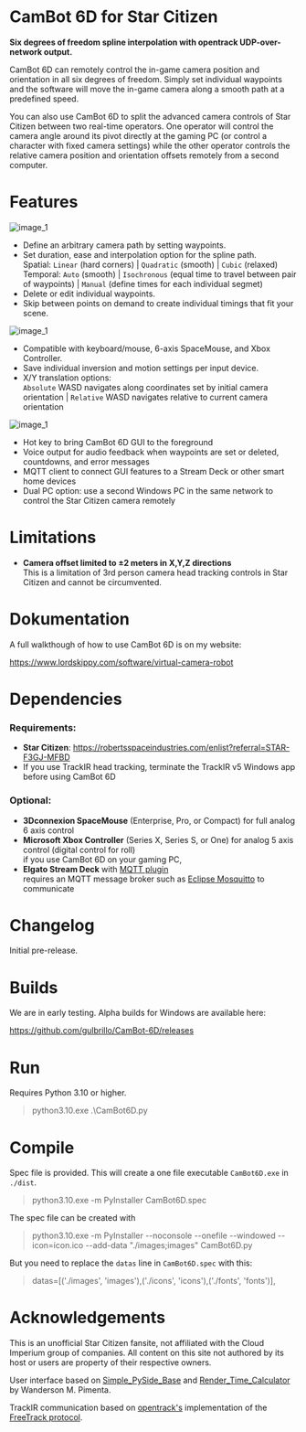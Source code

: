 # CamBot 6D for Star Citizen

**Six degrees of freedom spline interpolation with opentrack UDP-over-network output.**

CamBot 6D can remotely control the in-game camera position and orientation in all six degrees of freedom. Simply set individual waypoints and the software will move the in-game camera along a smooth path at a predefined speed.

You can also use CamBot 6D to split the advanced camera controls of Star Citizen between two real-time operators. One operator will control the camera angle around its pivot directly at the gaming PC (or control a character with fixed camera settings) while the other operator controls the relative camera position and orientation offsets remotely from a second computer.

# Features

![image_1](https://github.com//gulbrillo/CamBot-6D/blob/main/doc/cambot6d1.png?raw=true)

- Define an arbitrary camera path by setting waypoints.
- Set duration, ease and interpolation option for the spline path.  
  Spatial: `Linear` (hard corners) | `Quadratic` (smooth) | `Cubic` (relaxed)  
 Temporal: `Auto` (smooth) | `Isochronous` (equal time to travel between pair of waypoints) | `Manual` (define times for each individual segmet)
- Delete or edit individual waypoints.
- Skip between points on demand to create individual timings that fit your scene.

![image_1](https://github.com//gulbrillo/CamBot-6D/blob/main/doc/cambot6d2.png?raw=true)

- Compatible with keyboard/mouse, 6-axis SpaceMouse, and Xbox Controller.
- Save individual inversion and motion settings per input device.
- X/Y translation options:  
  `Absolute` WASD navigates along coordinates set by initial camera orientation | `Relative` WASD navigates relative to current camera orientation

![image_1](https://github.com//gulbrillo/CamBot-6D/blob/main/doc/cambot6d3.png?raw=true)

- Hot key to bring CamBot 6D GUI to the foreground
- Voice output for audio feedback when waypoints are set or deleted, countdowns, and error messages
- MQTT client to connect GUI features to a Stream Deck or other smart home devices
- Dual PC option: use a second Windows PC in the same network to control the Star Citizen camera remotely

# Limitations

- **Camera offset limited to ±2 meters in X,Y,Z directions**  
  This is a limitation of 3rd person camera head tracking controls in Star Citizen and cannot be circumvented.

# Dokumentation

A full walkthough of how to use CamBot 6D is on my website:

https://www.lordskippy.com/software/virtual-camera-robot

# Dependencies

### Requirements:

- **Star Citizen**: https://robertsspaceindustries.com/enlist?referral=STAR-F3GJ-MFBD
- If you use TrackIR head tracking, terminate the TrackIR v5 Windows app before using CamBot 6D

### Optional:

- **3Dconnexion SpaceMouse** (Enterprise, Pro, or Compact) for full analog 6 axis control
- **Microsoft Xbox Controller** (Series X, Series S, or One) for analog 5 axis control (digital control for roll)  
  if you use CamBot 6D on your gaming PC, 
- **Elgato Stream Deck** with [MQTT plugin](https://apps.elgato.com/plugins/com.bi0s.mqtt)  
  requires an MQTT message broker such as [Eclipse Mosquitto](https://mosquitto.org/) to communicate

# Changelog

Initial pre-release.

# Builds

We are in early testing. Alpha builds for Windows are available here:  

https://github.com/gulbrillo/CamBot-6D/releases

# Run

Requires Python 3.10 or higher.

> python3.10.exe .\CamBot6D.py

# Compile

Spec file is provided. This will create a one file executable `CamBot6D.exe` in `./dist`. 
> python3.10.exe -m PyInstaller CamBot6D.spec

The spec file can be created with
> python3.10.exe -m PyInstaller --noconsole --onefile --windowed --icon=icon.ico --add-data "./images;images" CamBot6D.py

But you need to replace the `datas` line in `CamBot6D.spec` with this:
> datas=[('./images', 'images'),('./icons', 'icons'),('./fonts', 'fonts')],

# Acknowledgements

This is an unofficial Star Citizen fansite, not affiliated with the Cloud Imperium group of companies. All content on this site not authored by its host or users are property of their respective owners.

User interface based on [Simple_PySide_Base](https://github.com/Wanderson-Magalhaes/Simple_PySide_Base) and [Render_Time_Calculator](https://github.com/Wanderson-Magalhaes/Render_Time_Calculator) by Wanderson M. Pimenta.

TrackIR communication based on [opentrack's](https://github.com/opentrack/opentrack) implementation of the [FreeTrack protocol](https://github.com/opentrack/opentrack/tree/master/proto-ft).
